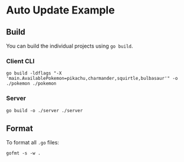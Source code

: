 # Auto Update Example

## Build

You can build the individual projects using `go build`.

### Client CLI

```
go build -ldflags "-X 'main.AvailablePokemon=pikachu,charmander,squirtle,bulbasaur'" -o ./pokemon ./pokemon
```

### Server

```
go build -o ./server ./server
```

## Format

To format all `.go` files:

```
gofmt -s -w .
```
